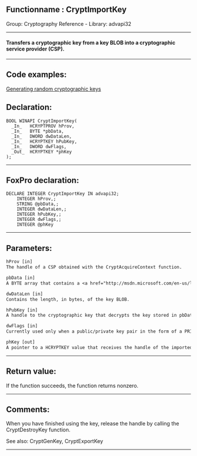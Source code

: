 <link rel="stylesheet" type="text/css" href="../../css/win32api.css">  
<link rel="stylesheet" href="https://cdnjs.cloudflare.com/ajax/libs/font-awesome/4.7.0/css/font-awesome.min.css">

## Functionname : CryptImportKey
Group: Cryptography Reference - Library: advapi32    
***  


#### Transfers a cryptographic key from a key BLOB into a cryptographic service provider (CSP).
***  


## Code examples:
[Generating random cryptographic keys](../../samples/sample_590.md)  

## Declaration:
```foxpro  
BOOL WINAPI CryptImportKey(
  _In_   HCRYPTPROV hProv,
  _In_   BYTE *pbData,
  _In_   DWORD dwDataLen,
  _In_   HCRYPTKEY hPubKey,
  _In_   DWORD dwFlags,
  _Out_  HCRYPTKEY *phKey
);  
```  
***  


## FoxPro declaration:
```foxpro  
DECLARE INTEGER CryptImportKey IN advapi32;
	INTEGER hProv,;
	STRING @pbData,;
	INTEGER dwDataLen,;
	INTEGER hPubKey,;
	INTEGER dwFlags,;
	INTEGER @phKey  
```  
***  


## Parameters:
```txt  
hProv [in]
The handle of a CSP obtained with the CryptAcquireContext function.

pbData [in]
A BYTE array that contains a <a href="http://msdn.microsoft.com/en-us/library/windows/desktop/aa387453(v=vs.85).aspx">PUBLICKEYSTRUC BLOB header</a> followed by the encrypted key.

dwDataLen [in]
Contains the length, in bytes, of the key BLOB.

hPubKey [in]
A handle to the cryptographic key that decrypts the key stored in pbData.

dwFlags [in]
Currently used only when a public/private key pair in the form of a PRIVATEKEYBLOB is imported into the CSP.

phKey [out]
A pointer to a HCRYPTKEY value that receives the handle of the imported key.  
```  
***  


## Return value:
If the function succeeds, the function returns nonzero.  
***  


## Comments:
When you have finished using the key, release the handle by calling the CryptDestroyKey function.  
  
See also: CryptGenKey, CryptExportKey   
  
***  

